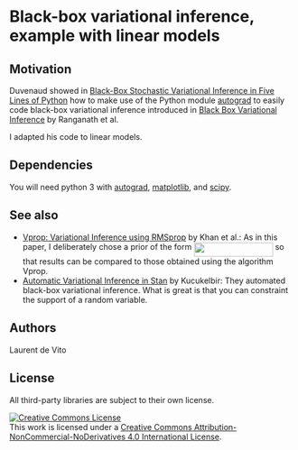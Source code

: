 # Black-box variational inference, example with linear models

## Motivation

Duvenaud showed in [Black-Box Stochastic Variational Inference in Five Lines of Python](https://www.cs.toronto.edu/~duvenaud/papers/blackbox.pdf) how to make use of the Python module [autograd](https://github.com/HIPS/autograd) to easily code black-box variational inference introduced in [Black Box Variational Inference](http://www.cs.columbia.edu/~blei/papers/RanganathGerrishBlei2014.pdf) by Ranganath et al.

I adapted his code to linear models.

## Dependencies
You will need python 3 with [autograd](https://github.com/HIPS/autograd), [matplotlib](https://matplotlib.org/), and [scipy](https://www.scipy.org/).

## See also
* [Vprop: Variational Inference using RMSprop](http://bayesiandeeplearning.org/2017/papers/50.pdf) by Khan et al.:
As in this paper, I deliberately chose a prior of the form <img src="/tex/b1b094e0f0d44c4c89e75a07526b2776.svg?invert_in_darkmode&sanitize=true" align=middle width=140.00208089999998pt height=24.65753399999998pt/> so that results can be compared to those obtained using the algorithm Vprop.
* [Automatic Variational Inference in Stan](http://www.stat.columbia.edu/~gelman/research/unpublished/bbvb.pdf) by Kucukelbir:
They automated black-box variational inference. What is great is that you can constraint the support of a random variable.  

## Authors
Laurent de Vito

## License
All third-party libraries are subject to their own license.

<a rel="license" href="http://creativecommons.org/licenses/by-nc-nd/4.0/"><img alt="Creative Commons License" style="border-width:0" src="https://i.creativecommons.org/l/by-nc-nd/4.0/88x31.png" /></a><br />This work is licensed under a <a rel="license" href="http://creativecommons.org/licenses/by-nc-nd/4.0/">Creative Commons Attribution-NonCommercial-NoDerivatives 4.0 International License</a>.
